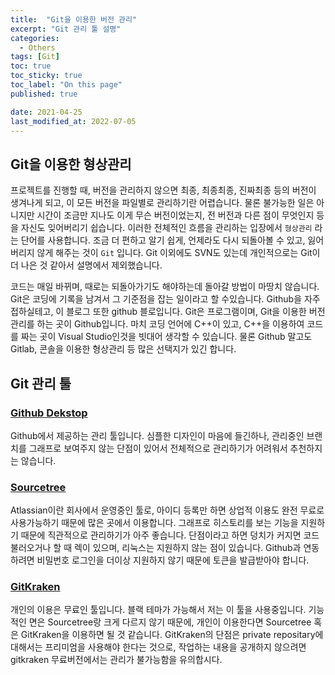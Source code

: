 ```yaml
---
title:  "Git을 이용한 버전 관리"
excerpt: "Git 관리 툴 설명"
categories: 
  - Others
tags: [Git]
toc: true
toc_sticky: true
toc_label: "On this page"
published: true

date: 2021-04-25
last_modified_at: 2022-07-05
---
```


## Git을 이용한 형상관리
프로젝트를 진행할 때, 버전을 관리하지 않으면 최종, 최종최종, 진짜최종 등의 버전이 생겨나게 되고, 이 모든 버전을 파일별로 관리하기란 어렵습니다. 물론 불가능한 일은 아니지만 시간이 조금만 지나도 이게 무슨 버전이었는지, 전 버전과 다른 점이 무엇인지 등을 자신도 잊어버리기 쉽습니다. 이러한 전체적인 흐름을 관리하는 입장에서 `형상관리` 라는 단어를 사용합니다. 조금 더 편하고 알기 쉽게, 언제라도 다시 되돌아볼 수 있고, 잃어버리지 않게 해주는 것이 `Git` 입니다. Git 이외에도 SVN도 있는데 개인적으로는 Git이 더 나은 것 같아서 설명에서 제외했습니다.

코드는 매일 바뀌며, 때로는 되돌아가기도 해야하는데 돌아갈 방법이 마땅치 않습니다. Git은 코딩에 기록을 남겨서 그 기준점을 잡는 일이라고 할 수있습니다. Github을 자주 접하실테고, 이 블로그 또한 github 블로입니다. Git은 프로그램이며, Git을 이용한 버전관리를 하는 곳이 Github입니다. 마치 코딩 언어에 C++이 있고, C++을 이용하여 코드를 짜는 곳이 Visual Studio인것을 빗대어 생각할 수 있습니다. 물론 Github 말고도 Gitlab, 콘솔을 이용한 형상관리 등 많은 선택지가 있긴 합니다.

## Git 관리 툴
### [Github Dekstop](https://desktop.github.com/)
Github에서 제공하는 관리 툴입니다. 심플한 디자인이 마음에 들긴하나, 관리중인 브랜치를 그래프로 보여주지 않는 단점이 있어서 전체적으로 관리하기가 어려워서 추천하지는 않습니다.

### [Sourcetree](https://www.sourcetreeapp.com/)
Atlassian이란 회사에서 운영중인 툴로, 아이디 등록만 하면 상업적 이용도 완전 무료로 사용가능하기 때문에 많은 곳에서 이용합니다.
그래프로 히스토리를 보는 기능을 지원하기 때문에 직관적으로 관리하기가 아주 좋습니다. 단점이라고 하면 덩치가 커지면 코드 불러오거나 할 때 렉이 있으며, 리눅스는 지원하지 않는 점이 있습니다. Github과 연동하려면 비밀번호 로그인을 더이상 지원하지 않기 때문에 토큰을 발급받아야 합니다.

### [GitKraken](https://www.gitkraken.com/)
개인의 이용은 무료인 툴입니다. 블랙 테마가 가능해서 저는 이 툴을 사용중입니다. 기능적인 면은 Sourcetree랑 크게 다르지 않기 때문에, 개인이 이용한다면 Sourcetree 혹은 GitKraken을 이용하면 될 것 같습니다. GitKraken의 단점은 private repositary에 대해서는 프리미엄을 사용해야 한다는 것으로, 작업하는 내용을 공개하지 않으려면 gitkraken 무료버전에서는 관리가 불가능함을 유의합시다.
